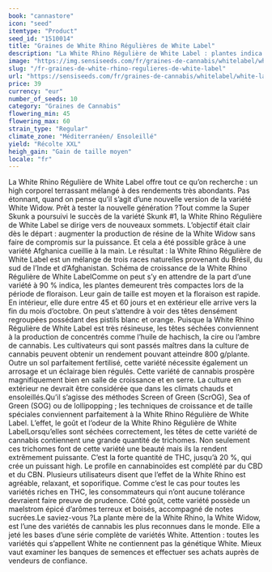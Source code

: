 ```yaml
---
book: "cannastore"
icon: "seed"
itemtype: "Product"
seed_id: "1510014"
title: "Graines de White Rhino Régulières de White Label"
description: "La White Rhino Régulière de White Label : plantes indica robustes et fortes en THC, en CBD et en CBN. Rendement potentiel élevé avec les soins appropriés."
image: "https://img.sensiseeds.com/fr/graines-de-cannabis/whitelabel/white-label-rhino-image.png"
slug: "/fr-graines-de-white-rhino-regulieres-de-white-label"
url: "https://sensiseeds.com/fr/graines-de-cannabis/whitelabel/white-label-rhino?a_aid=cannastore"
price: 39
currency: "eur"
number_of_seeds: 10
category: "Graines de Cannabis"
flowering_min: 45
flowering_max: 60
strain_type: "Regular"
climate_zone: "Méditerranéen/ Ensoleillé"
yield: "Récolte XXL"
heigh_gain: "Gain de taille moyen"
locale: "fr"
---
```

La White Rhino Régulière de White Label offre tout ce qu’on recherche : un high corporel terrassant mélangé à des rendements très abondants. Pas étonnant, quand on pense qu’il s’agit d’une nouvelle version de la variété White Widow. Prêt à tester la nouvelle génération ?Tout comme la Super Skunk a poursuivi le succès de la variété Skunk #1, la White Rhino Régulière de White Label se dirige vers de nouveaux sommets. L’objectif était clair dès le départ : augmenter la production de résine de la White Widow sans faire de compromis sur la puissance. Et cela a été possible grâce à une variété Afghanica cueillie à la main. Le résultat : la White Rhino Régulière de White Label est un mélange de trois races naturelles provenant du Brésil, du sud de l’Inde et d’Afghanistan. Schéma de croissance de la White Rhino Régulière de White LabelComme on peut s’y en attendre de la part d’une variété à 90 % indica, les plantes demeurent très compactes lors de la période de floraison. Leur gain de taille est moyen et la floraison est rapide. En intérieur, elle dure entre 45 et 60 jours et en extérieur elle arrive vers la fin du mois d’octobre. On peut s’attendre à voir des têtes densément regroupées possédant des pistils blanc et orange. Puisque la White Rhino Régulière de White Label est très résineuse, les têtes séchées conviennent à la production de concentrés comme l’huile de hachisch, la cire ou l’ambre de cannabis. Les cultivateurs qui sont passés maîtres dans la culture de cannabis peuvent obtenir un rendement pouvant atteindre 800 g/plante. Outre un sol parfaitement fertilisé, cette variété nécessite également un arrosage et un éclairage bien régulés. Cette variété de cannabis prospère magnifiquement bien en salle de croissance et en serre. La culture en extérieur ne devrait être considérée que dans les climats chauds et ensoleillés.Qu’il s’agisse des méthodes Screen of Green (ScrOG), Sea of Green (SOG) ou de lollipopping ; les techniques de croissance et de taille spéciales conviennent parfaitement à la White Rhino Régulière de White Label. L’effet, le goût et l’odeur de la White Rhino Régulière de White LabelLorsqu’elles sont séchées correctement, les têtes de cette variété de cannabis contiennent une grande quantité de trichomes. Non seulement ces trichomes font de cette variété une beauté mais ils la rendent extrêmement puissante. C’est la forte quantité de THC, jusqu’à 20 %, qui crée un puissant high. Le profile en cannabinoïdes est complété par du CBD et du CBN. Plusieurs utilisateurs disent que l’effet de la White Rhino est agréable, relaxant, et soporifique. Comme c’est le cas pour toutes les variétés riches en THC, les consommateurs qui n’ont aucune tolérance devraient faire preuve de prudence. Côté goût, cette variété possède un maelstrom épicé d’arômes terreux et boisés, accompagné de notes sucrées.Le saviez-vous ?La plante mère de la White Rhino, la White Widow, est l’une des variétés de cannabis les plus reconnues dans le monde. Elle a jeté les bases d’une série complète de variétés White. Attention : toutes les variétés qui s’appellent White ne contiennent pas la génétique White. Mieux vaut examiner les banques de semences et effectuer ses achats auprès de vendeurs de confiance.
